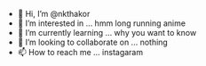 - 👋 Hi, I’m @nkthakor
- 👀 I’m interested in ... hmm long running anime
- 🌱 I’m currently learning ... why you want to know
- 💞️ I’m looking to collaborate on ... nothing
- 📫 How to reach me ... instagaram

<!---
nkthakor/nkthakor is a ✨ special ✨ repository because its `README.md` (this file) appears on your GitHub profile.
You can click the Preview link to take a look at your changes.
--->

